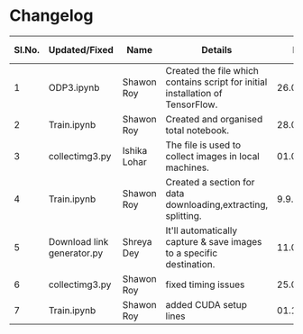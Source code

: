 # Changelog
| Sl.No. |         Updated/Fixed        |           Name         |               Details               |   Date   | Commit message |
|--------|------------------------------|------------------------|-------------------------------------|----------|----------------|
|  1     |  ODP3.ipynb       |     Shawon Roy         | Created the file which contains script for initial installation of TensorFlow.    |26.08.2024|1_26082024|
|2       |  Train.ipynb |Shawon Roy| Created and organised total notebook.        |28.08.2024|2_28082024| 
| 3 | collectimg3.py| Ishika Lohar | The file is used to collect images  in local machines. | 01.09.2024 |  3_01092024 |
| 4 | Train.ipynb | Shawon Roy|  Created a section for data downloading,extracting, splitting. | 9.9.2024 | 4_09092024 |
| 5 | Download link generator.py | Shreya Dey | It'll automatically capture & save images to a specific destination. | 11.09.2024 | 5_11092024 |
|6|collectimg3.py|Shawon Roy| fixed timing issues |25.09.2024|6_25092024|
|7|Train.ipynb|Shawon Roy| added CUDA setup lines| 01.12.2024 |7_01122024|

